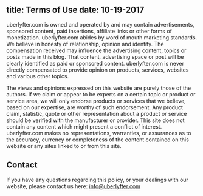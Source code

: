 title: Terms of Use
date: 10-19-2017
---

uberlyfter.com is owned and operated by and may contain advertisements, sponsored content, paid insertions, affiliate links or other forms of monetization. uberlyfter.com abides by word of mouth marketing standards. We believe in honesty of relationship, opinion and identity. The compensation received may influence the advertising content, topics or posts made in this
blog. That content, advertising space or post will be clearly identified as paid or sponsored content. uberlyfter.com is never directly compensated to provide opinion on products, services, websites and various other topics. 

The views and opinions expressed on this website are purely those of the authors. If we claim or appear to be experts on a certain topic or product or service area, we will only endorse products or services that we believe, based on our expertise, are worthy of such endorsement. Any product claim, statistic,
quote or other representation about a product or service should be verified with the manufacturer or provider. This site does not contain any content which might present a conflict of interest. uberlyfter.com makes no representations, warranties, or assurances as to the accuracy, currency or
completeness of the content contained on this website or any sites linked to or from this site.

## Contact
If you have any questions regarding this policy, or your dealings with our website, please contact us here: info@uberlyfter.com